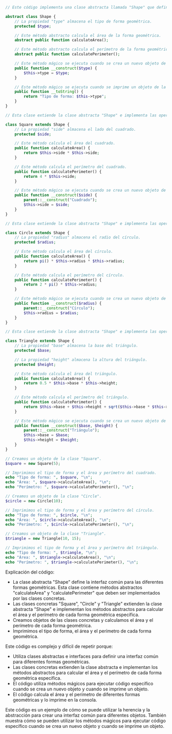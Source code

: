 ```php
// Este código implementa una clase abstracta llamada "Shape" que define una interfaz común para diferentes formas geométricas.

abstract class Shape {
    // La propiedad "type" almacena el tipo de forma geométrica.
    protected $type;

    // Este método abstracto calcula el área de la forma geométrica.
    abstract public function calculateArea();

    // Este método abstracto calcula el perímetro de la forma geométrica.
    abstract public function calculatePerimeter();

    // Este método mágico se ejecuta cuando se crea un nuevo objeto de la clase.
    public function __construct($type) {
        $this->type = $type;
    }

    // Este método mágico se ejecuta cuando se imprime un objeto de la clase.
    public function __toString() {
        return "Tipo de forma: $this->type";
    }
}

// Esta clase extiende la clase abstracta "Shape" e implementa las operaciones para calcular el área y el perímetro de un cuadrado.

class Square extends Shape {
    // La propiedad "side" almacena el lado del cuadrado.
    protected $side;

    // Este método calcula el área del cuadrado.
    public function calculateArea() {
        return $this->side * $this->side;
    }

    // Este método calcula el perímetro del cuadrado.
    public function calculatePerimeter() {
        return 4 * $this->side;
    }

    // Este método mágico se ejecuta cuando se crea un nuevo objeto de la clase.
    public function __construct($side) {
        parent::__construct("Cuadrado");
        $this->side = $side;
    }
}

// Esta clase extiende la clase abstracta "Shape" e implementa las operaciones para calcular el área y el perímetro de un círculo.

class Circle extends Shape {
    // La propiedad "radius" almacena el radio del círculo.
    protected $radius;

    // Este método calcula el área del círculo.
    public function calculateArea() {
        return pi() * $this->radius * $this->radius;
    }

    // Este método calcula el perímetro del círculo.
    public function calculatePerimeter() {
        return 2 * pi() * $this->radius;
    }

    // Este método mágico se ejecuta cuando se crea un nuevo objeto de la clase.
    public function __construct($radius) {
        parent::__construct("Círculo");
        $this->radius = $radius;
    }
}

// Esta clase extiende la clase abstracta "Shape" e implementa las operaciones para calcular el área y el perímetro de un triángulo.

class Triangle extends Shape {
    // La propiedad "base" almacena la base del triángulo.
    protected $base;

    // La propiedad "height" almacena la altura del triángulo.
    protected $height;

    // Este método calcula el área del triángulo.
    public function calculateArea() {
        return 0.5 * $this->base * $this->height;
    }

    // Este método calcula el perímetro del triángulo.
    public function calculatePerimeter() {
        return $this->base + $this->height + sqrt($this->base * $this->base + $this->height * $this->height);
    }

    // Este método mágico se ejecuta cuando se crea un nuevo objeto de la clase.
    public function __construct($base, $height) {
        parent::__construct("Triángulo");
        $this->base = $base;
        $this->height = $height;
    }
}

// Creamos un objeto de la clase "Square".
$square = new Square(5);

// Imprimimos el tipo de forma y el área y perímetro del cuadrado.
echo "Tipo de forma: ", $square, "\n";
echo "Área: ", $square->calculateArea(), "\n";
echo "Perímetro: ", $square->calculatePerimeter(), "\n";

// Creamos un objeto de la clase "Circle".
$circle = new Circle(10);

// Imprimimos el tipo de forma y el área y perímetro del círculo.
echo "Tipo de forma: ", $circle, "\n";
echo "Área: ", $circle->calculateArea(), "\n";
echo "Perímetro: ", $circle->calculatePerimeter(), "\n";

// Creamos un objeto de la clase "Triangle".
$triangle = new Triangle(10, 15);

// Imprimimos el tipo de forma y el área y perímetro del triángulo.
echo "Tipo de forma: ", $triangle, "\n";
echo "Área: ", $triangle->calculateArea(), "\n";
echo "Perímetro: ", $triangle->calculatePerimeter(), "\n";
```

Explicación del código:

* La clase abstracta "Shape" define la interfaz común para las diferentes formas geométricas. Esta clase contiene métodos abstractos "calculateArea" y "calculatePerimeter" que deben ser implementados por las clases concretas.
* Las clases concretas "Square", "Circle" y "Triangle" extienden la clase abstracta "Shape" e implementan los métodos abstractos para calcular el área y el perímetro de cada forma geométrica específica.
* Creamos objetos de las clases concretas y calculamos el área y el perímetro de cada forma geométrica.
* Imprimimos el tipo de forma, el área y el perímetro de cada forma geométrica.

Este código es complejo y difícil de repetir porque:

* Utiliza clases abstractas e interfaces para definir una interfaz común para diferentes formas geométricas.
* Las clases concretas extienden la clase abstracta e implementan los métodos abstractos para calcular el área y el perímetro de cada forma geométrica específica.
* El código utiliza métodos mágicos para ejecutar código específico cuando se crea un nuevo objeto y cuando se imprime un objeto.
* El código calcula el área y el perímetro de diferentes formas geométricas y lo imprime en la consola.

Este código es un ejemplo de cómo se puede utilizar la herencia y la abstracción para crear una interfaz común para diferentes objetos. También muestra cómo se pueden utilizar los métodos mágicos para ejecutar código específico cuando se crea un nuevo objeto y cuando se imprime un objeto.